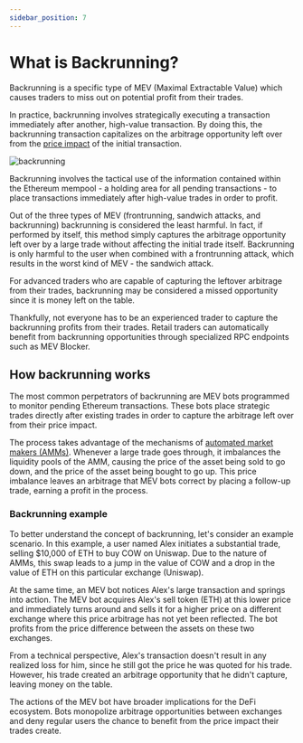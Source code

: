 ```yaml
---
sidebar_position: 7
---
```


# What is Backrunning?

Backrunning is a specific type of MEV (Maximal Extractable Value) which causes traders to miss out on potential profit from their trades.

In practice, backrunning involves strategically executing a transaction immediately after another, high-value transaction. By doing this, the backrunning transaction capitalizes on the arbitrage opportunity left over from the [price impact](https://blog.cow.fi/cow-protocol-glossary-ad7313a2c71#:~:text=price%20impact) of the initial transaction.

![backrunning](/img/mevblocker/backrunning.webp)

Backrunning involves the tactical use of the information contained within the Ethereum mempool - a holding area for all pending transactions - to place transactions immediately after high-value trades in order to profit.

Out of the three types of MEV (frontrunning, sandwich attacks, and backrunning) backrunning is considered the least harmful. In fact, if performed by itself, this method simply captures the arbitrage opportunity left over by a large trade without affecting the initial trade itself. Backrunning is only harmful to the user when combined with a frontrunning attack, which results in the worst kind of MEV - the sandwich attack.

For advanced traders who are capable of capturing the leftover arbitrage from their trades, backrunning may be considered a missed opportunity since it is money left on the table.

Thankfully, not everyone has to be an experienced trader to capture the backrunning profits from their trades. Retail traders can automatically benefit from backrunning opportunities through specialized RPC endpoints such as MEV Blocker.

## How backrunning works

The most common perpetrators of backrunning are MEV bots programmed to monitor pending Ethereum transactions. These bots place strategic trades directly after existing trades in order to capture the arbitrage left over from their price impact.

The process takes advantage of the mechanisms of [automated market makers (AMMs)](https://blog.cow.fi/cow-protocol-glossary-ad7313a2c71#:~:text=price%20impact). Whenever a large trade goes through, it imbalances the liquidity pools of the AMM, causing the price of the asset being sold to go down, and the price of the asset being bought to go up. This price imbalance leaves an arbitrage that MEV bots correct by placing a follow-up trade, earning a profit in the process.

### Backrunning example

To better understand the concept of backrunning, let's consider an example scenario. In this example, a user named Alex initiates a substantial trade, selling $10,000 of ETH to buy COW on Uniswap. Due to the nature of AMMs, this swap leads to a jump in the value of COW and a drop in the value of ETH on this particular exchange (Uniswap).

At the same time, an MEV bot notices Alex's large transaction and springs into action. The MEV bot acquires Alex's sell token (ETH) at this lower price and immediately turns around and sells it for a higher price on a different exchange where this price arbitrage has not yet been reflected. The bot profits from the price difference between the assets on these two exchanges.

From a technical perspective, Alex's transaction doesn't result in any realized loss for him, since he still got the price he was quoted for his trade. However, his trade created an arbitrage opportunity that he didn't capture, leaving money on the table.

The actions of the MEV bot have broader implications for the DeFi ecosystem. Bots monopolize arbitrage opportunities between exchanges and deny regular users the chance to benefit from the price impact their trades create.